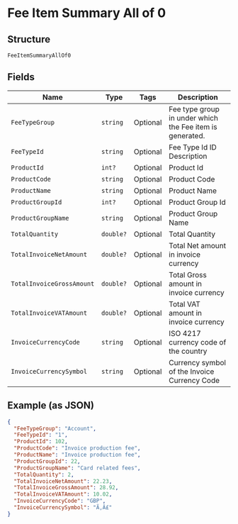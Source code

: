 
# Fee Item Summary All of 0

## Structure

`FeeItemSummaryAllOf0`

## Fields

| Name | Type | Tags | Description |
|  --- | --- | --- | --- |
| `FeeTypeGroup` | `string` | Optional | Fee type group in under which the Fee item is generated. |
| `FeeTypeId` | `string` | Optional | Fee Type Id ID  Description |
| `ProductId` | `int?` | Optional | Product Id |
| `ProductCode` | `string` | Optional | Product Code |
| `ProductName` | `string` | Optional | Product Name |
| `ProductGroupId` | `int?` | Optional | Product Group Id |
| `ProductGroupName` | `string` | Optional | Product Group Name |
| `TotalQuantity` | `double?` | Optional | Total Quantity |
| `TotalInvoiceNetAmount` | `double?` | Optional | Total Net amount in invoice currency |
| `TotalInvoiceGrossAmount` | `double?` | Optional | Total Gross amount in invoice currency |
| `TotalInvoiceVATAmount` | `double?` | Optional | Total VAT amount in invoice currency |
| `InvoiceCurrencyCode` | `string` | Optional | ISO 4217 currency code of the country |
| `InvoiceCurrencySymbol` | `string` | Optional | Currency symbol of the Invoice Currency Code |

## Example (as JSON)

```json
{
  "FeeTypeGroup": "Account",
  "FeeTypeId": "1",
  "ProductId": 102,
  "ProductCode": "Invoice production fee",
  "ProductName": "Invoice production fee",
  "ProductGroupId": 22,
  "ProductGroupName": "Card related fees",
  "TotalQuantity": 2,
  "TotalInvoiceNetAmount": 22.23,
  "TotalInvoiceGrossAmount": 28.92,
  "TotalInvoiceVATAmount": 10.02,
  "InvoiceCurrencyCode": "GBP",
  "InvoiceCurrencySymbol": "Ã‚Â£"
}
```

